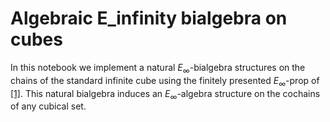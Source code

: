 # Algebraic E_infinity bialgebra on cubes

In this notebook we implement a natural $E_\infty$-bialgebra structures on the chains of the standard infinite cube using the finitely presented $E_\infty$-prop of [[1]](https://arxiv.org/abs/1808.00854). This natural bialgebra induces an $E_\infty$-algebra structure on the cochains of any cubical set.
